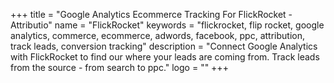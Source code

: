 +++
title = "Google Analytics Ecommerce Tracking For FlickRocket - Attributio"
name = "FlickRocket"
keywords = "flickrocket, flip rocket, google analytics, commerce, ecommerce, adwords, facebook, ppc, attribution, track leads, conversion tracking"
description = "Connect Google Analytics with FlickRocket to find our where your leads are coming from. Track leads from the source - from search to ppc."
logo = ""
+++
